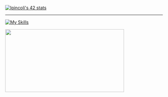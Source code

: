 
[![lpincoli's 42 stats](https://badge42.vercel.app/api/v2/clgrwg5oo005108ky6p2e79jm/stats?cursusId=21&coalitionId=284)](https://github.com/JaeSeoKim/badge42)

---------------------------------------------------------------
[![My Skills](https://skillicons.dev/icons?i=linux,bash,c,cpp,docker,git,js,github,nestjs,postgres,py,ts,vue)](https://skillicons.dev)

<table>
    <tr>
        <a href="https://github.com/lpincoli?tab=repositories">
            <img src="https://github-readme-stats.vercel.app/api/top-langs/?username=lpincoli&hide=swift,roff,perl&layout=compact&theme=tokyonight" width="380" height="200">
        </a>
    </tr>
</table>
